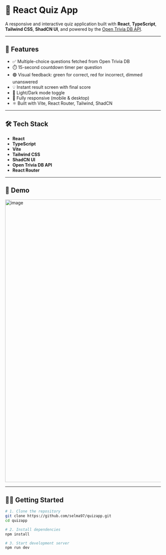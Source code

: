 # 🧠 React Quiz App

A responsive and interactive quiz application built with **React**, **TypeScript**, **Tailwind CSS**, **ShadCN UI**, and powered by the [Open Trivia DB API](https://opentdb.com/).

---

## 🚀 Features

- ✅ Multiple-choice questions fetched from Open Trivia DB
- ⏱️ 15-second countdown timer per question
- 🟢 Visual feedback: green for correct, red for incorrect, dimmed unanswered
- 💡 Instant result screen with final score
- 🌙 Light/Dark mode toggle
- 📱 Fully responsive (mobile & desktop)
- ⚛️ Built with Vite, React Router, Tailwind, ShadCN

---

## 🛠️ Tech Stack

- **React**
- **TypeScript**
- **Vite**
- **Tailwind CSS**
- **ShadCN UI**
- **Open Trivia DB API**
- **React Router**

---

## 📸 Demo

<!-- Replace this with your image -->

<img width="1877" height="912" alt="image" src="https://github.com/user-attachments/assets/a15b6515-2003-4215-8e81-7bc118ec8846" />

---

## 🧑‍💻 Getting Started

```bash
# 1. Clone the repository
git clone https://github.com/selma97/quizapp.git
cd quizapp

# 2. Install dependencies
npm install

# 3. Start development server
npm run dev



